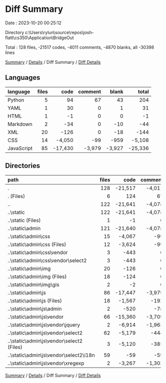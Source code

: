 # Diff Summary

Date : 2023-10-20 00:25:12

Directory c:\\Users\\rylun\\source\\repos\\josh-flatt\\cs350\\Application\\BridgeOut

Total : 128 files,  -21517 codes, -4011 comments, -4870 blanks, all -30398 lines

[Summary](results.md) / [Details](details.md) / Diff Summary / [Diff Details](diff-details.md)

## Languages
| language | files | code | comment | blank | total |
| :--- | ---: | ---: | ---: | ---: | ---: |
| Python | 5 | 94 | 67 | 43 | 204 |
| YAML | 1 | 30 | 0 | 1 | 31 |
| HTML | 1 | -1 | 0 | 0 | -1 |
| Markdown | 2 | -34 | 0 | -10 | -44 |
| XML | 20 | -126 | 0 | -18 | -144 |
| CSS | 14 | -4,050 | -99 | -959 | -5,108 |
| JavaScript | 85 | -17,430 | -3,979 | -3,927 | -25,336 |

## Directories
| path | files | code | comment | blank | total |
| :--- | ---: | ---: | ---: | ---: | ---: |
| . | 128 | -21,517 | -4,011 | -4,870 | -30,398 |
| . (Files) | 6 | 124 | 67 | 44 | 235 |
| .. | 122 | -21,641 | -4,078 | -4,914 | -30,633 |
| ..\\static | 122 | -21,641 | -4,078 | -4,914 | -30,633 |
| ..\\static (Files) | 1 | -1 | 0 | 0 | -1 |
| ..\\static\\admin | 121 | -21,640 | -4,078 | -4,914 | -30,632 |
| ..\\static\\admin\\css | 15 | -4,067 | -99 | -964 | -5,130 |
| ..\\static\\admin\\css (Files) | 12 | -3,624 | -99 | -901 | -4,624 |
| ..\\static\\admin\\css\\vendor | 3 | -443 | 0 | -63 | -506 |
| ..\\static\\admin\\css\\vendor\\select2 | 3 | -443 | 0 | -63 | -506 |
| ..\\static\\admin\\img | 20 | -126 | 0 | -18 | -144 |
| ..\\static\\admin\\img (Files) | 18 | -124 | 0 | -18 | -142 |
| ..\\static\\admin\\img\\gis | 2 | -2 | 0 | 0 | -2 |
| ..\\static\\admin\\js | 86 | -17,447 | -3,979 | -3,932 | -25,358 |
| ..\\static\\admin\\js (Files) | 18 | -1,567 | -192 | -146 | -1,905 |
| ..\\static\\admin\\js\\admin | 2 | -520 | -78 | -50 | -648 |
| ..\\static\\admin\\js\\vendor | 66 | -15,360 | -3,709 | -3,736 | -22,805 |
| ..\\static\\admin\\js\\vendor\\jquery | 2 | -6,914 | -1,963 | -2,092 | -10,969 |
| ..\\static\\admin\\js\\vendor\\select2 | 62 | -5,179 | -444 | -1,399 | -7,022 |
| ..\\static\\admin\\js\\vendor\\select2 (Files) | 3 | -5,120 | -385 | -1,340 | -6,845 |
| ..\\static\\admin\\js\\vendor\\select2\\i18n | 59 | -59 | -59 | -59 | -177 |
| ..\\static\\admin\\js\\vendor\\xregexp | 2 | -3,267 | -1,302 | -245 | -4,814 |

[Summary](results.md) / [Details](details.md) / Diff Summary / [Diff Details](diff-details.md)
